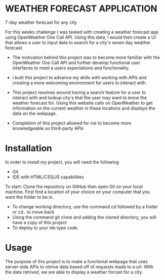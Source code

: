 # WEATHER FORECAST APPLICATION

 7-day weather forecast for any city 

For this weeks challenge I was tasked with creating a weather forecast app using OpenWeather One Call API. Using this data, I would then create a UI that allows a user to input data to search for a city's seven day weather forecast.  

- The motivation behind this project was to become more familiar with the OpenWeather One Call API and further develop functional user interfaces to meet a users expectations and functionality.  
 
- I built this project to advance my skills with working with APIs and creating a more welcoming environment for users to interact with.

- This project resolves around having a search feature for a user to interact with and lookup city's that the user may want to know the weather forecast for. Using this website calls on OpenWeather to get information on the current weather in these locations and displays the data on the webpage. 

- Completion of this project allowed for me to become more knowledgeable on third-party APIs


# Installation
In order to install my project, you will need the following

- Git
- IDE with HTML/CSS/JS capabilities 

To start: 
Clone the repository on GitHub then open Git on your local machine. First find a location of your choice on your computer that you want the folder to be in.
- To change working directory, use the command cd followed by a folder or cd.. to move back  
- Using the command git clone and adding the cloned directory, you will have a copy of this project
- To deploy to your ide type code. 

# Usage 
The purpose of this project is to make a functional webpage that uses server-side APIs to retrive data based off of requests made to a url. With the data retrived, we are able to display a weather forcast for a city. 

